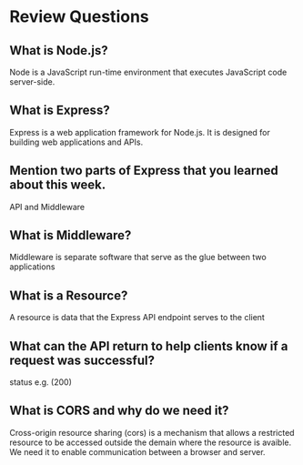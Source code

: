 # Review Questions

## What is Node.js?
   Node is a JavaScript run-time environment that executes JavaScript code server-side.

## What is Express?
   Express is a web application framework for Node.js. It is designed for building web applications and APIs. 

## Mention two parts of Express that you learned about this week.
   API and Middleware

## What is Middleware?
Middleware is separate software that serve as the glue between two applications

## What is a Resource?
A resource is data that the Express API endpoint serves to the client

## What can the API return to help clients know if a request was successful?
   status e.g. (200)

## What is CORS and why do we need it?
  Cross-origin resource sharing (cors) is a mechanism that allows a restricted resource to be accessed outside the
  demain where the resource is avaible. We need it to enable communication between a browser and server.
